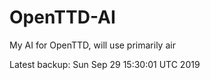 # OpenTTD-AI
My AI for OpenTTD, will use primarily air

Latest backup: Sun Sep 29 15:30:01 UTC 2019
